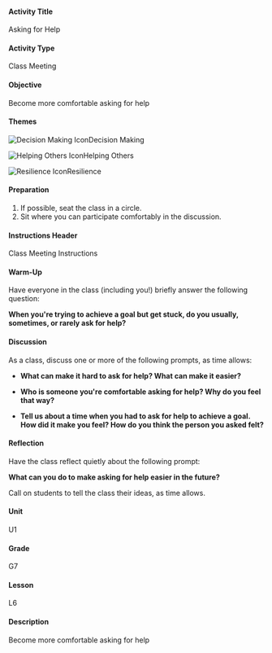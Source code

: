 #### Activity Title
Asking for Help
#### Activity Type
Class Meeting
#### Objective
Become more comfortable asking for help
#### Themes
![Decision Making Icon](http://v5cmservice.secondstep.org/MS3TP_IMAGES/SKILLS/SKILLS_SMALL_IMAGES/decision-making-sm.png)Decision Making
 
![Helping Others Icon](http://v5cmservice.secondstep.org/MS3TP_IMAGES/SKILLS/SKILLS_SMALL_IMAGES/helping-others-sm.png)Helping Others
 
![Resilience Icon](http://v5cmservice.secondstep.org/MS3TP_IMAGES/SKILLS/SKILLS_SMALL_IMAGES/resilience-sm.png)Resilience
 

#### Preparation
1. If possible, seat the class in a circle.
2. Sit where you can participate comfortably in the discussion.

#### Instructions Header
Class Meeting Instructions
#### Warm-Up
Have everyone in the class (including you!) briefly answer the following question: 

**When you're trying to achieve a goal but get stuck, do you usually, sometimes, or rarely ask for help?**
#### Discussion
As a class, discuss one or more of the following prompts, as time allows:


-  **What can make it hard to ask for help? What can make it easier?**

-  **Who is someone you're comfortable asking for help? Why do you feel that way?**

-  **Tell us about a time when you had to ask for help to achieve a goal. How did it make you feel? How do you think the person you asked felt?**
#### Reflection
Have the class reflect quietly about the following prompt:

**What can you do to make asking for help easier in the future?**

Call on students to tell the class their ideas, as time allows.
#### Unit
U1
#### Grade
G7
#### Lesson
L6
#### Description
Become more comfortable asking for help
